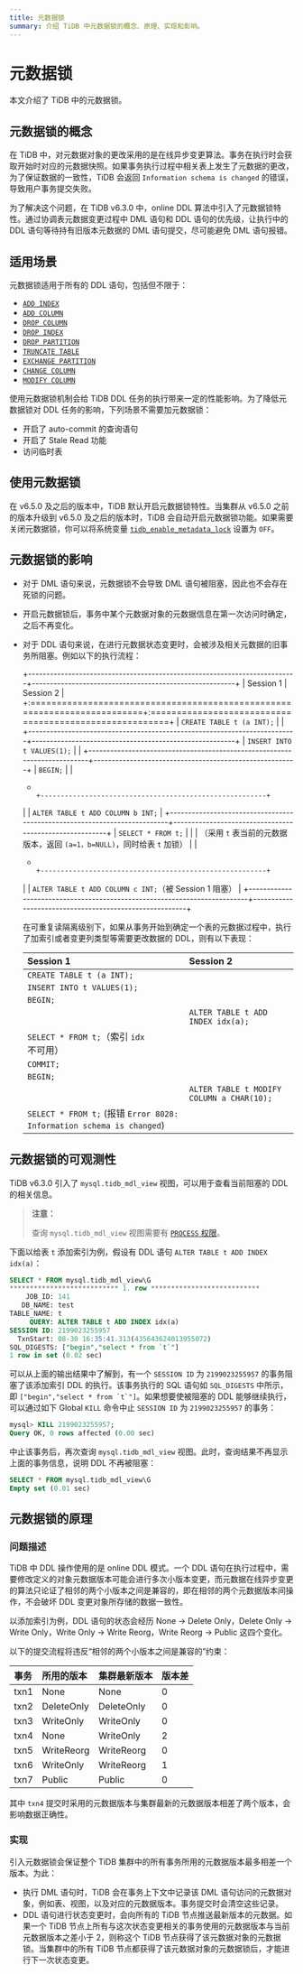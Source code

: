 ```yaml
---
title: 元数据锁
summary: 介绍 TiDB 中元数据锁的概念、原理、实现和影响。
---
```


# 元数据锁

本文介绍了 TiDB 中的元数据锁。

## 元数据锁的概念

在 TiDB 中，对元数据对象的更改采用的是在线异步变更算法。事务在执行时会获取开始时对应的元数据快照。如果事务执行过程中相关表上发生了元数据的更改，为了保证数据的一致性，TiDB 会返回 `Information schema is changed` 的错误，导致用户事务提交失败。

为了解决这个问题，在 TiDB v6.3.0 中，online DDL 算法中引入了元数据锁特性。通过协调表元数据变更过程中 DML 语句和 DDL 语句的优先级，让执行中的 DDL 语句等待持有旧版本元数据的 DML 语句提交，尽可能避免 DML 语句报错。

## 适用场景

元数据锁适用于所有的 DDL 语句，包括但不限于：

- [`ADD INDEX`](/sql-statements/sql-statement-add-index.md)
- [`ADD COLUMN`](/sql-statements/sql-statement-add-column.md)
- [`DROP COLUMN`](/sql-statements/sql-statement-drop-column.md)
- [`DROP INDEX`](/sql-statements/sql-statement-drop-index.md)
- [`DROP PARTITION`](/partitioned-table.md#分区管理)
- [`TRUNCATE TABLE`](/sql-statements/sql-statement-truncate.md)
- [`EXCHANGE PARTITION`](/partitioned-table.md#分区管理)
- [`CHANGE COLUMN`](/sql-statements/sql-statement-change-column.md)
- [`MODIFY COLUMN`](/sql-statements/sql-statement-modify-column.md)

使用元数据锁机制会给 TiDB DDL 任务的执行带来一定的性能影响。为了降低元数据锁对 DDL 任务的影响，下列场景不需要加元数据锁：

- 开启了 auto-commit 的查询语句
- 开启了 Stale Read 功能
- 访问临时表

## 使用元数据锁

在 v6.5.0 及之后的版本中，TiDB 默认开启元数据锁特性。当集群从 v6.5.0 之前的版本升级到 v6.5.0 及之后的版本时，TiDB 会自动开启元数据锁功能。如果需要关闭元数据锁，你可以将系统变量 [`tidb_enable_metadata_lock`](/system-variables.md#tidb_enable_metadata_lock-从-v630-版本开始引入) 设置为 `OFF`。

## 元数据锁的影响

- 对于 DML 语句来说，元数据锁不会导致 DML 语句被阻塞，因此也不会存在死锁的问题。
- 开启元数据锁后，事务中某个元数据对象的元数据信息在第一次访问时确定，之后不再变化。
- 对于 DDL 语句来说，在进行元数据状态变更时，会被涉及相关元数据的旧事务所阻塞。例如以下的执行流程：

    +--------------------------------------------------------------------------+--------------------------------------------------------+
    | Session 1                                                                | Session 2                                              |
    +:=========================================================================+:=======================================================+
    | `CREATE TABLE t (a INT);`                                                |                                                        |
    +--------------------------------------------------------------------------+--------------------------------------------------------+
    | `INSERT INTO t VALUES(1);`                                               |                                                        |
    +--------------------------------------------------------------------------+--------------------------------------------------------+
    | `BEGIN;`                                                                 |                                                        |
    +                                                                          +--------------------------------------------------------+
    |                                                                          | `ALTER TABLE t ADD COLUMN b INT;`                      |
    +--------------------------------------------------------------------------+--------------------------------------------------------+
    | `SELECT * FROM t;`                                                       |                                                        |
    | （采用 `t` 表当前的元数据版本，返回 `(a=1，b=NULL)`，同时给表 `t` 加锁） |                                                        |
    +                                                                          +--------------------------------------------------------+
    |                                                                          | `ALTER TABLE t ADD COLUMN c INT;`（被 Session 1 阻塞） |
    +--------------------------------------------------------------------------+--------------------------------------------------------+

    在可重复读隔离级别下，如果从事务开始到确定一个表的元数据过程中，执行了加索引或者变更列类型等需要更改数据的 DDL，则有以下表现：

    | Session 1                  | Session 2                                 |
    |:---------------------------|:------------------------------------------|
    | `CREATE TABLE t (a INT);`  |                                           |
    | `INSERT INTO t VALUES(1);` |                                           |
    | `BEGIN;`                   |                                           |
    |                            | `ALTER TABLE t ADD INDEX idx(a);`         |
    | `SELECT * FROM t;`（索引 `idx` 不可用）|                                 |
    | `COMMIT;`                  |                                           |
    | `BEGIN;`                   |                                           |
    |                            | `ALTER TABLE t MODIFY COLUMN a CHAR(10);` |
    | `SELECT * FROM t;` (报错 `Error 8028: Information schema is changed`) |             |

## 元数据锁的可观测性

TiDB v6.3.0 引入了 `mysql.tidb_mdl_view` 视图，可以用于查看当前阻塞的 DDL 的相关信息。

> **注意：**
>
> 查询 `mysql.tidb_mdl_view` 视图需要有 [`PROCESS` 权限](https://dev.mysql.com/doc/refman/8.0/en/privileges-provided.html#priv_process)。

下面以给表 `t` 添加索引为例，假设有 DDL 语句 `ALTER TABLE t ADD INDEX idx(a)`：

```sql
SELECT * FROM mysql.tidb_mdl_view\G
*************************** 1. row ***************************
    JOB_ID: 141
   DB_NAME: test
TABLE_NAME: t
     QUERY: ALTER TABLE t ADD INDEX idx(a)
SESSION ID: 2199023255957
  TxnStart: 08-30 16:35:41.313(435643624013955072)
SQL_DIGESTS: ["begin","select * from `t`"]
1 row in set (0.02 sec)
```

可以从上面的输出结果中了解到，有一个 `SESSION ID` 为 `2199023255957` 的事务阻塞了该添加索引 DDL 的执行。该事务执行的 SQL 语句如 `SQL_DIGESTS` 中所示，即 ``["begin","select * from `t`"]``。如果想要使被阻塞的 DDL 能够继续执行，可以通过如下 Global `KILL` 命令中止 `SESSION ID` 为 `2199023255957` 的事务：

```sql
mysql> KILL 2199023255957;
Query OK, 0 rows affected (0.00 sec)
```

中止该事务后，再次查询 `mysql.tidb_mdl_view` 视图。此时，查询结果不再显示上面的事务信息，说明 DDL 不再被阻塞：

```sql
SELECT * FROM mysql.tidb_mdl_view\G
Empty set (0.01 sec)
```

## 元数据锁的原理

### 问题描述

TiDB 中 DDL 操作使用的是 online DDL 模式。一个 DDL 语句在执行过程中，需要修改定义的对象元数据版本可能会进行多次小版本变更，而元数据在线异步变更的算法只论证了相邻的两个小版本之间是兼容的，即在相邻的两个元数据版本间操作，不会破坏 DDL 变更对象所存储的数据一致性。

以添加索引为例，DDL 语句的状态会经历 None -> Delete Only，Delete Only -> Write Only，Write Only -> Write Reorg，Write Reorg -> Public 这四个变化。

以下的提交流程将违反“相邻的两个小版本之间是兼容的”约束：

| 事务  | 所用的版本  | 集群最新版本 | 版本差 |
|:-----|:-----------|:-----------|:----|
| txn1 | None       | None       | 0   |
| txn2 | DeleteOnly | DeleteOnly | 0   |
| txn3 | WriteOnly  | WriteOnly  | 0   |
| txn4 | None       | WriteOnly  | 2   |
| txn5 | WriteReorg | WriteReorg | 0   |
| txn6 | WriteOnly  | WriteReorg | 1   |
| txn7 | Public     | Public     | 0   |

其中 `txn4` 提交时采用的元数据版本与集群最新的元数据版本相差了两个版本，会影响数据正确性。

### 实现

引入元数据锁会保证整个 TiDB 集群中的所有事务所用的元数据版本最多相差一个版本。为此：

- 执行 DML 语句时，TiDB 会在事务上下文中记录该 DML 语句访问的元数据对象，例如表、视图，以及对应的元数据版本。事务提交时会清空这些记录。
- DDL 语句进行状态变更时，会向所有的 TiDB 节点推送最新版本的元数据。如果一个 TiDB 节点上所有与这次状态变更相关的事务使用的元数据版本与当前元数据版本之差小于 2，则称这个 TiDB 节点获得了该元数据对象的元数据锁。当集群中的所有 TiDB 节点都获得了该元数据对象的元数据锁后，才能进行下一次状态变更。